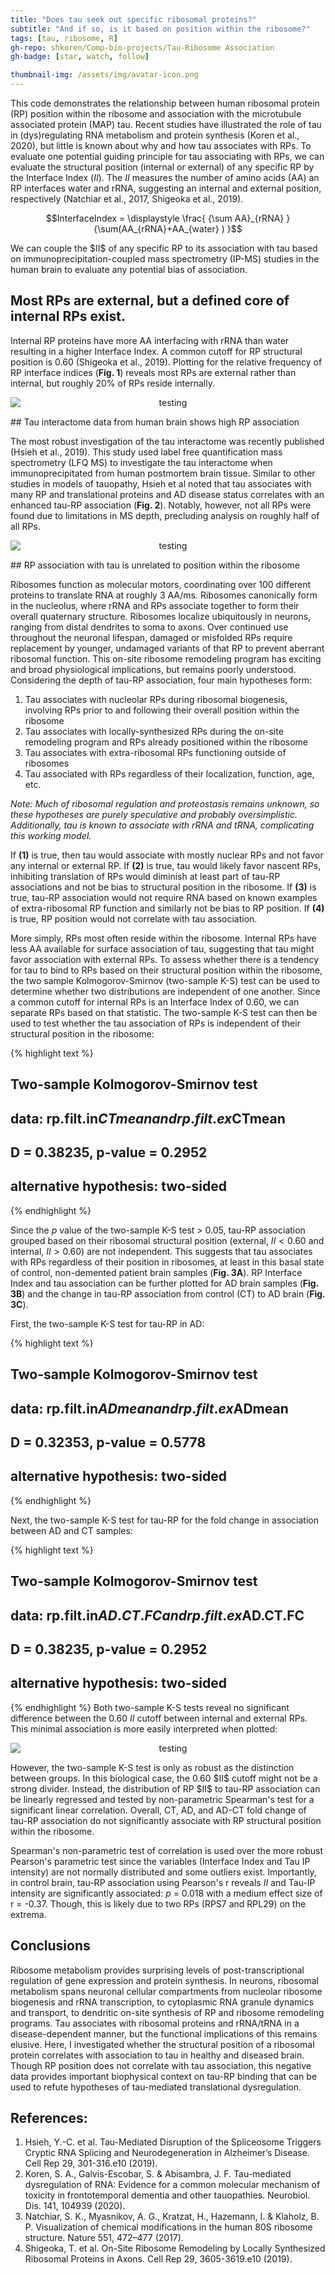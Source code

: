 ```yaml
---
title: "Does tau seek out specific ribosomal proteins?"
subtitle: "And if so, is it based on position within the ribosome?"
tags: [tau, ribosome, R]
gh-repo: shkoren/Comp-bio-projects/Tau-Ribosome Association
gh-badge: [star, watch, follow]

thumbnail-img: /assets/img/avatar-icon.png
---
```



This code demonstrates the relationship between human ribosomal protein (RP) position within the ribosome and association with the microtubule associated protein (MAP) tau. Recent studies have illustrated the role of tau in (dys)regulating RNA metabolism and protein synthesis (Koren et al., 2020), but little is known about why and how tau associates with RPs. To evaluate one potential guiding principle for tau associating with RPs, we can evaluate the structural position (internal or external) of any specific RP by the Interface Index ($II$). The $II$ measures the number of amino acids (AA) an RP interfaces water and rRNA, suggesting an internal and external position, respectively (Natchiar et al., 2017, Shigeoka et al., 2019).

<p align="center">
$$InterfaceIndex = \displaystyle \frac{ {\sum AA}_{rRNA} } {\sum(AA_{rRNA}+AA_{water} ) }$$
</p>
We can couple the $II$ of any specific RP to its association with tau based on immunoprecipitation-coupled mass spectrometry (IP-MS) studies in the human brain to evaluate any potential bias of association.

## Most RPs are external, but a defined core of internal RPs exist.
Internal RP proteins have more AA interfacing with rRNA than water resulting in a higher Interface Index. A common cutoff for RP structural position is 0.60 (Shigeoka et al., 2019). Plotting for the relative frequency of RP interface indices (**Fig. 1**) reveals most RPs are external rather than internal, but roughly 20% of RPs reside internally.
<p align="center">
<img src="/figs/Tau-RP-Structure/unnamed-chunk-1-1.png" title="testing" alt="testing" style="display: block; margin: auto;" />
</p>
## Tau interactome data from human brain shows high RP association

The most robust investigation of the tau interactome was recently published (Hsieh et al., 2019). This study used label free quantification mass spectrometry (LFQ MS) to investigate the tau interactome when immunoprecipitated from human postmortem brain tissue. Similar to other studies in models of tauopathy, Hsieh et al noted that tau associates with many RP and translational proteins and AD disease status correlates with an enhanced tau-RP association (**Fig. 2**). Notably, however, not all RPs were found due to limitations in MS depth, precluding analysis on roughly half of all RPs.
<p align="center">
<img src="/figs/Tau-RP-Structure/unnamed-chunk-2-1.png" title="testing" alt="testing" style="display: block; margin: auto;" />
</p>
## RP association with tau is unrelated to position within the ribosome

Ribosomes function as molecular motors, coordinating over 100 different proteins to translate RNA at roughly 3 AA/ms. Ribosomes canonically form in the nucleolus, where rRNA and RPs associate together to form their overall quaternary structure. Ribosomes localize ubiquitously in neurons, ranging from distal dendrites to soma to axons. Over continued use throughout the neuronal lifespan, damaged or misfolded RPs require replacement by younger, undamaged variants of that RP to prevent aberrant ribosomal function. This on-site ribosome remodeling program has exciting and broad physiological implications, but remains poorly understood. Considering the depth of tau-RP association, four main hypotheses form:
1. Tau associates with nucleolar RPs during ribosomal biogenesis, involving RPs prior to and following their overall position within the ribosome
2. Tau associates with locally-synthesized RPs during the on-site remodeling program and RPs already positioned within the ribosome
3. Tau associates with extra-ribosomal RPs functioning outside of ribosomes
4. Tau associated with RPs regardless of their localization, function, age, etc.

*Note: Much of ribosomal regulation and proteostasis remains unknown, so these hypotheses are purely speculative and probably oversimplistic. Additionally, tau is known to associate with rRNA and tRNA, complicating this working model.*

If **(1)** is true, then tau would associate with mostly nuclear RPs and not favor any internal or external RP. If **(2)** is true, tau would likely favor nascent RPs, inhibiting translation of RPs would diminish at least part of tau-RP associations and not be bias to structural position in the ribosome. If **(3)** is true, tau-RP association would not require RNA based on known examples of extra-ribosomal RP function and similarly not be bias to RP position. If **(4)** is true, RP position would not correlate with tau association.

More simply, RPs most often reside within the ribosome. Internal RPs have less AA available for surface association of tau, suggesting that tau might favor association with external RPs. To assess whether there is a tendency for tau to bind to RPs based on their structural position within the ribosome, the two sample Kolmogorov-Smirnov (two-sample K-S) test can be used to determine whether two distributions are independent of one another. Since a common cutoff for internal RPs is an Interface Index of 0.60, we can separate RPs based on that statistic. The two-sample K-S test can then be used to test whether the tau association of RPs is independent of their structural position in the ribosome:

{% highlight text %}
## 
## 	Two-sample Kolmogorov-Smirnov test
## 
## data:  rp.filt.in$CTmean and rp.filt.ex$CTmean
## D = 0.38235, p-value = 0.2952
## alternative hypothesis: two-sided
{% endhighlight %}

Since the *p* value of the two-sample K-S test > 0.05, tau-RP association grouped based on their ribosomal structural position (external, $II < 0.60$ and internal, $II > 0.60$) are not independent. This suggests that tau associates with RPs regardless of their position in ribosomes, at least in this basal state of control, non-demented patient brain samples (**Fig. 3A**). RP Interface Index and tau association can be further plotted for AD brain samples (**Fig. 3B**) and the change in tau-RP association from control (CT) to AD brain (**Fig. 3C**).

First, the two-sample K-S test for tau-RP in AD:

{% highlight text %}
## 
## 	Two-sample Kolmogorov-Smirnov test
## 
## data:  rp.filt.in$ADmean and rp.filt.ex$ADmean
## D = 0.32353, p-value = 0.5778
## alternative hypothesis: two-sided
{% endhighlight %}

Next, the two-sample K-S test for tau-RP for the fold change in association between AD and CT samples:

{% highlight text %}
## 
## 	Two-sample Kolmogorov-Smirnov test
## 
## data:  rp.filt.in$AD.CT.FC and rp.filt.ex$AD.CT.FC
## D = 0.38235, p-value = 0.2952
## alternative hypothesis: two-sided
{% endhighlight %}
Both two-sample K-S tests reveal no significant difference between the 0.60 $II$ cutoff between internal and external RPs. This minimal association is more easily interpreted when plotted:
<p align="center">
<img src="/figs/Tau-RP-Structure/unnamed-chunk-6-1.png" title="testing" alt="testing" style="display: block; margin: auto;" />
</p>
However, the two-sample K-S test is only as robust as the distinction between groups. In this biological case, the 0.60 $II$ cutoff might not be a strong divider. Instead, the distribution of RP $II$ to tau-RP association can be linearly regressed and tested by non-parametric Spearman's test for a significant linear correlation. Overall, CT, AD, and AD-CT fold change of tau-RP association do not significantly associate with RP structural position within the ribosome. 

Spearman's non-parametric test of correlation is used over the more robust Pearson's parametric test since the variables (Interface Index and Tau IP intensity) are not normally distributed and some outliers exist. Importantly, in control brain, tau-RP association using Pearson's r reveals $II$ and Tau-IP intensity are significantly associated: *p* = 0.018 with a medium effect size of r = -0.37. Though, this is likely due to two RPs (RPS7 and RPL29) on the extrema.

## Conclusions

Ribosome metabolism provides surprising levels of post-transcriptional regulation of gene expression and protein synthesis. In neurons, ribosomal metabolism spans neuronal cellular compartments from nucleolar ribosome biogenesis and rRNA transcription, to cytoplasmic RNA granule dynamics and transport, to dendritic on-site synthesis of RP and ribosome remodeling programs. Tau associates with ribosomal proteins and rRNA/tRNA in a disease-dependent manner, but the functional implications of this remains elusive. Here, I investigated whether the structural position of a ribosomal protein correlates with association to tau in healthy and diseased brain. Though RP position does not correlate with tau association, this negative data provides important biophysical context on tau-RP binding that can be used to refute hypotheses of tau-mediated translational dysregulation.

## References:

1. Hsieh, Y.-C. et al. Tau-Mediated Disruption of the Spliceosome Triggers Cryptic RNA Splicing and Neurodegeneration in Alzheimer’s Disease. Cell Rep 29, 301-316.e10 (2019).
2. Koren, S. A., Galvis-Escobar, S. & Abisambra, J. F. Tau-mediated dysregulation of RNA: Evidence for a common molecular mechanism of toxicity in frontotemporal dementia and other tauopathies. Neurobiol. Dis. 141, 104939 (2020).
3. Natchiar, S. K., Myasnikov, A. G., Kratzat, H., Hazemann, I. & Klaholz, B. P. Visualization of chemical modifications in the human 80S ribosome structure. Nature 551, 472–477 (2017).
4. Shigeoka, T. et al. On-Site Ribosome Remodeling by Locally Synthesized Ribosomal Proteins in Axons. Cell Rep 29, 3605-3619.e10 (2019).


